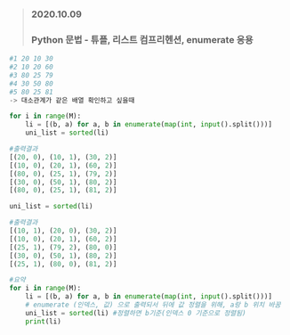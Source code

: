 > ### 2020.10.09
>
> ### Python  문법 -  튜플, 리스트 컴프리헨션, enumerate 응용



```python
#1 20 10 30
#2 10 20 60
#3 80 25 79
#4 30 50 80
#5 80 25 81
-> 대소관계가 같은 배열 확인하고 싶을때
```



```python
for i in range(M):
    li = [(b, a) for a, b in enumerate(map(int, input().split()))]
    uni_list = sorted(li)
```

```py
#출력결과
[(20, 0), (10, 1), (30, 2)]
[(10, 0), (20, 1), (60, 2)]
[(80, 0), (25, 1), (79, 2)]
[(30, 0), (50, 1), (80, 2)]
[(80, 0), (25, 1), (81, 2)]
```

```python
uni_list = sorted(li)
```

```py
#출력결과
[(10, 1), (20, 0), (30, 2)]
[(10, 0), (20, 1), (60, 2)]
[(25, 1), (79, 2), (80, 0)]
[(30, 0), (50, 1), (80, 2)]
[(25, 1), (80, 0), (81, 2)]
```

```python
#요약
for i in range(M):
    li = [(b, a) for a, b in enumerate(map(int, input().split()))]
    # enumerate (인덱스, 값) 으로 출력되서 뒤에 값 정렬을 위해, a랑 b 위치 바꿈
    uni_list = sorted(li) #정렬하면 b기준(인덱스 0 기준으로 정렬됨)
    print(li)    
    
```

